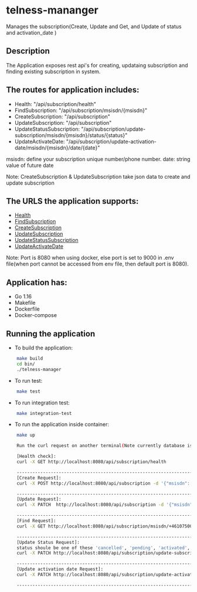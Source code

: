 # telness-mananger
Manages the subscription(Create, Update and Get, and Update of status and activation_date )

## Description
The Application exposes rest api's for creating, updataing subscription and  finding existing subscription in system.

The routes for application includes:
-----------------------------------------------

* Health: "/api/subscription/health"
* FindSubscription: "/api/subscription/msisdn/{msisdn}"
* CreateSubscription: "/api/subscription"
* UpdateSubscription: "/api/subscription"
* UpdateStatusSubscription: "/api/subscription/update-subscription/msisdn/{msisdn}/status/{status}"
* UpdateActivateDate: "/api/subscription/update-activation-date/msisdn/{msisdn}/date/{date}"

msisdn: define your subscription unique number/phone number.
date: string value of future date

Note: CreateSubscription & UpdateSubscription take json data to create and update subscription

The URLS the application supports:
------------------------------------
* [Health](http://localhost:9000/api/subscription/health) 
* [FindSubscription](http://localhost:9000/api/subscription/msisdn/{msisdn})
* [CreateSubscription](http://localhost:9000/api/subscription)
* [UpdateSubscription](http://localhost:9000/api/subscription)
* [UpdateStatusSubscription](http://localhost:9000/api/subscription/update-subscription/msisdn/{msisdn}/status/{status})
* [UpdateActivateDate](http://localhost:9000/api/subscription/update-activation-date/msisdn/{msisdn}/date/{date})

Note: Port is 8080 when using docker, else port is set to 9000 in .env file(when port cannot be accessed from env file, then default port is 8080).

## Application has:

- Go 1.16
- Makefile
- Dockerfile
- Docker-compose

## Running the application

* To build the application:

```bash
    make build
    cd bin/
    ./telness-manager
```

* To run test:
```bash
    make test
```


* To run integration test:
```bash
    make integration-test
```

* To run the application inside container:
```bash
    make up

    Run the curl request on another terminal(Note currently database is empty, so first run create request to create atleast one subscription):

    [Health check]: 
    curl -X GET http://localhost:8080/api/subscription/health

    ------------------------------------------------------------------------
    [Create Request]: 
    curl -X POST http://localhost:8080/api/subscription -d '{"msisdn": "+46107500500", "activate_at": "2021-10-13", "sub_type": "pbx", "status": "pending"}'

    ------------------------------------------------------------------------
    [Update Request]:
    curl -X PATCH  http://localhost:8080/api/subscription -d '{"msisdn": "+46107500500", "activate_at": "2021-10-15", "sub_type": "pbx", "status": "activated"}'

    ------------------------------------------------------------------------
    [Find Request]:
    curl -X GET http://localhost:8080/api/subscription/msisdn/+46107500500

    ------------------------------------------------------------------------
    [Update Status Request]: 
    status shoule be one of these 'cancelled', 'pending', 'activated', 'paused'
    curl -X PATCH http://localhost:8080/api/subscription/update-subscription/msisdn/+46107500500/status/cancelled

    ------------------------------------------------------------------------
    [Update activation date Request]:
    curl -X PATCH http://localhost:8080/api/subscription/update-activation-date/msisdn/+46107500500/date/2021-10-19

    ------------------------------------------------------------------------
```